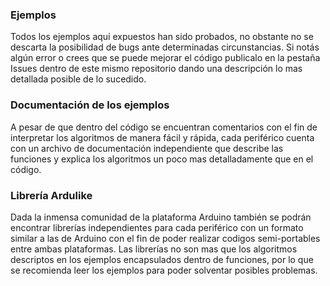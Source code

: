 ### Ejemplos
Todos los ejemplos aquí expuestos han sido probados, no obstante no se descarta la posibilidad de bugs ante determinadas circunstancias.
Si notás algún error o crees que se puede mejorar el código publicalo en la pestaña Issues dentro de este mismo repositorio dando una descripción lo mas detallada posible de lo sucedido.

### Documentación de los ejemplos
A pesar de que dentro del código se encuentran comentarios con el fin de interpretar los algoritmos de manera fácil y rápida, cada periférico cuenta con un archivo de documentación independiente que describe las funciones y explica los algoritmos un poco mas detalladamente que en el código.

### Librería Ardulike
Dada la inmensa comunidad de la plataforma Arduino también se podrán encontrar librerías independientes para cada periférico con un formato similar a las de Arduino con el fin de poder realizar codigos semi-portables entre ambas plataformas.
Las librerías no son mas que los algoritmos descriptos en los ejemplos encapsulados dentro de funciones, por lo que se recomienda leer los ejemplos para poder solventar posibles problemas.
